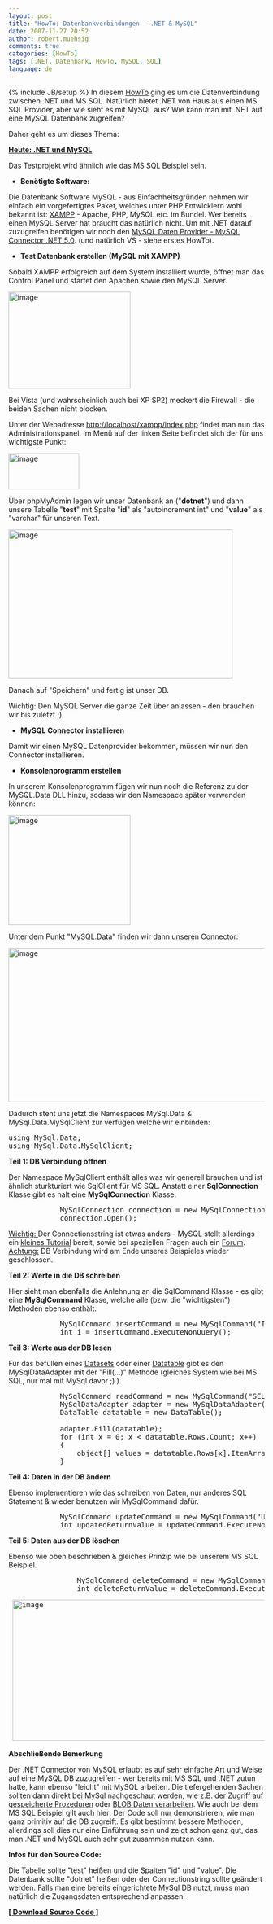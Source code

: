 ```yaml
---
layout: post
title: "HowTo: Datenbankverbindungen - .NET & MySQL"
date: 2007-11-27 20:52
author: robert.muehsig
comments: true
categories: [HowTo]
tags: [.NET, Datenbank, HowTo, MySQL, SQL]
language: de
---
```

{% include JB/setup %}
In diesem <a target="_blank" href="{{BASE_PATH}}/2007/11/21/howto-datenbankverbindungen-net-ms-sql-2005/">HowTo</a> ging es um die Datenverbindung zwischen .NET und MS SQL. Natürlich bietet .NET von Haus aus einen MS SQL Provider, aber wie sieht es mit MySQL aus? Wie kann man mit .NET auf eine MySQL Datenbank zugreifen?

Daher geht es um dieses Thema:

<strong><u>Heute: .NET und MySQL</u></strong>

Das Testprojekt wird ähnlich wie das MS SQL Beispiel sein.
<ul>
	<li><strong>Benötigte Software:</strong></li>
</ul>
Die Datenbank Software MySQL - aus Einfachheitsgründen nehmen wir einfach ein vorgefertigtes Paket, welches unter PHP Entwicklern wohl bekannt ist: <a target="_blank" href="http://www.apachefriends.org/en/xampp-windows.html">XAMPP</a> - Apache, PHP, MySQL etc. im Bundel. Wer bereits einen MySQL Server hat braucht das natürlich nicht.
Um mit .NET darauf zuzugreifen benötigen wir noch den <a target="_blank" href="http://dev.mysql.com/downloads/connector/net/5.0.html">MySQL Daten Provider - MySQL Connector .NET 5.0</a>.
(und natürlich VS - siehe erstes HowTo).
<ul>
	<li><strong>Test Datenbank erstellen (MySQL mit XAMPP)</strong></li>
</ul>
Sobald XAMPP erfolgreich auf dem System installiert wurde, öffnet man das Control Panel und startet den Apachen sowie den MySQL Server.

<a atomicselection="true" href="{{BASE_PATH}}/assets/wp-images/image163.png"><img border="0" width="240" src="{{BASE_PATH}}/assets/wp-images/image-thumb142.png" alt="image" height="190" style="border: 0px" /></a>

Bei Vista (und wahrscheinlich auch bei XP SP2) meckert die Firewall - die beiden Sachen nicht blocken.

Unter der Webadresse <a href="http://localhost/xampp/index.php">http://localhost/xampp/index.php</a> findet man nun das Administrationspanel. Im Menü auf der linken Seite befindet sich der für uns wichtigste Punkt:

<a atomicselection="true" href="{{BASE_PATH}}/assets/wp-images/image164.png"><img border="0" width="139" src="{{BASE_PATH}}/assets/wp-images/image-thumb143.png" alt="image" height="71" style="border: 0px" /></a>

Über phpMyAdmin legen wir unser Datenbank an ("<strong>dotnet</strong>") und dann unsere Tabelle "<strong>test</strong>" mit Spalte "<strong>id</strong>" als "autoincrement int" und "<strong>value</strong>" als "varchar" für unseren Text.

<a atomicselection="true" href="{{BASE_PATH}}/assets/wp-images/image165.png"><img border="0" width="441" src="{{BASE_PATH}}/assets/wp-images/image-thumb144.png" alt="image" height="293" style="border: 0px" /></a>

Danach auf "Speichern" und fertig ist unser DB.

Wichtig: Den MySQL Server die ganze Zeit über anlassen - den brauchen wir bis zuletzt ;)
<ul>
	<li><strong>MySQL Connector installieren</strong></li>
</ul>
Damit wir einen MySQL Datenprovider bekommen, müssen wir nun den Connector installieren.
<ul>
	<li><strong>Konsolenprogramm erstellen</strong></li>
</ul>
In unserem Konsolenprogramm fügen wir nun noch die Referenz zu der MySQL.Data DLL hinzu, sodass wir den Namespace später verwenden können:

<a atomicselection="true" href="{{BASE_PATH}}/assets/wp-images/image166.png"><img border="0" width="240" src="{{BASE_PATH}}/assets/wp-images/image-thumb145.png" alt="image" height="216" style="border: 0px" /></a>

Unter dem Punkt "MySQL.Data" finden wir dann unseren Connector:

<a atomicselection="true" href="{{BASE_PATH}}/assets/wp-images/image167.png"><img border="0" width="642" src="{{BASE_PATH}}/assets/wp-images/image-thumb146.png" alt="image" height="303" style="border: 0px" /></a>

Dadurch steht uns jetzt die Namespaces MySql.Data &amp; MySql.Data.MySqlClient zur verfügen welche wir einbinden:
<pre class="csharpcode"><span class="kwrd">using</span> MySql.Data; 
<span class="kwrd">using</span> MySql.Data.MySqlClient;</pre>
<strong>Teil 1: DB Verbindung öffnen</strong>

Der Namespace MySqlClient enthält alles was wir generell brauchen und ist ähnlich sturkturiert wie SqlClient für MS SQL. Anstatt einer <strong>SqlConnection</strong> Klasse gibt es halt eine <strong>MySqlConnection</strong> Klasse.
<pre class="csharpcode">            MySqlConnection connection = <span class="kwrd">new</span> MySqlConnection(<span class="str">@"Server=127.0.0.1;Uid=root;Pwd=;Database=dotnet;"</span>); 
            connection.Open();</pre>
<u>Wichtig: </u>Der Connectionsstring ist etwas anders - MySQL stellt allerdings ein <a target="_blank" href="http://dev.mysql.com/doc/refman/5.1/de/connector-net-using-connecting.html">kleines Tutorial</a> bereit, sowie bei speziellen Fragen auch ein <a target="_blank" href="http://forums.mysql.com/list.php?38">Forum</a>.
<u>Achtung:</u> DB Verbindung wird am Ende unseres Beispieles wieder geschlossen.

<strong>Teil 2: Werte in die DB schreiben</strong>

Hier sieht man ebenfalls die Anlehnung an die SqlCommand Klasse - es gibt eine <strong>MySqlCommand</strong> Klasse, welche alle (bzw. die "wichtigsten") Methoden ebenso enthält:
<pre class="csharpcode">            MySqlCommand insertCommand = <span class="kwrd">new</span> MySqlCommand(<span class="str">"INSERT INTO test (value) VALUES ('Test')"</span>, connection); 
            <span class="kwrd">int</span> i = insertCommand.ExecuteNonQuery();</pre>
<strong>Teil 3: Werte aus der DB lesen</strong>

Für das befüllen eines <a target="_blank" href="http://msdn2.microsoft.com/en-us/library/system.data.dataset.aspx">Datasets</a> oder einer <a target="_blank" href="http://msdn2.microsoft.com/En-US/library/system.data.datatable.aspx">Datatable</a> gibt es den MySqlDataAdapter mit der "Fill(...)" Methode (gleiches System wie bei MS SQL, nur mal mit MySql davor ;) ).
<pre class="csharpcode">            MySqlCommand readCommand = <span class="kwrd">new</span> MySqlCommand(<span class="str">"SELECT * FROM test"</span>, connection); 
            MySqlDataAdapter adapter = <span class="kwrd">new</span> MySqlDataAdapter(readCommand); 
            DataTable datatable = <span class="kwrd">new</span> DataTable();  

            adapter.Fill(datatable); 
            <span class="kwrd">for</span> (<span class="kwrd">int</span> x = 0; x &lt; datatable.Rows.Count; x++) 
            { 
                <span class="kwrd">object</span>[] values = datatable.Rows[x].ItemArray; 
            }</pre>
<strong>Teil 4: Daten in der DB ändern</strong>

Ebenso implementieren wie das schreiben von Daten, nur anderes SQL Statement &amp; wieder benutzen wir MySqlCommand dafür.
<pre class="csharpcode">            MySqlCommand updateCommand = <span class="kwrd">new</span> MySqlCommand(<span class="str">"UPDATE test SET value = 'UpdatedTest'"</span>, connection); 
            <span class="kwrd">int</span> updatedReturnValue = updateCommand.ExecuteNonQuery();</pre>
<strong>Teil 5: Daten aus der DB löschen</strong>

Ebenso wie oben beschrieben &amp; gleiches Prinzip wie bei unserem MS SQL Beispiel.
<pre class="csharpcode">                MySqlCommand deleteCommand = <span class="kwrd">new</span> MySqlCommand(<span class="str">"DELETE FROM test"</span>, connection); 
                <span class="kwrd">int</span> deleteReturnValue = deleteCommand.ExecuteNonQuery();</pre>
<pre class="csharpcode"><a atomicselection="true" href="{{BASE_PATH}}/assets/wp-images/image168.png"></a> <a atomicselection="true" href="{{BASE_PATH}}/assets/wp-images/image168.png"><img border="0" width="555" src="{{BASE_PATH}}/assets/wp-images/image-thumb147.png" alt="image" height="277" style="border: 0px" /></a></pre>
<strong>Abschließende Bemerkung</strong>

Der .NET Connector von MySQL erlaubt es auf sehr einfache Art und Weise auf eine MySQL DB zuzugreifen - wer bereits mit MS SQL und .NET zutun hatte, kann ebenso "leicht" mit MySQL arbeiten. Die tiefergehenden Sachen sollten dann direkt bei MySql nachgeschaut werden, wie z.B. <a target="_blank" href="http://dev.mysql.com/doc/refman/5.1/de/connector-net-using-stored.html">der Zugriff auf gespeicherte Prozeduren</a> oder <a target="_blank" href="http://dev.mysql.com/doc/refman/5.1/de/connector-net-using-blob.html">BLOB Daten verarbeiten</a>.
Wie auch bei dem MS SQL Beispiel gilt auch hier: Der Code soll nur demonstrieren, wie man ganz primitiv auf die DB zugreift. Es gibt bestimmt bessere Methoden, allerdings soll dies nur eine Einführung sein und zeigt schon ganz gut, das man .NET und MySQL auch sehr gut zusammen nutzen kann.

<strong>Infos für den Source Code:</strong>

Die Tabelle sollte "test" heißen und die Spalten "id" und "value". Die Datenbank sollte "dotnet" heißen oder der Connectionstring sollte geändert werden. Falls man eine bereits eingerichtete MySql DB nutzt, muss man natürlich die Zugangsdaten entsprechend anpassen.

<strong><a target="_blank" href="{{BASE_PATH}}/assets/files/democode/dotnetmysql/testdatenbankmysql.zip">[ Download Source Code ]</a></strong>
